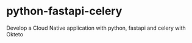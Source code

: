 # python-fastapi-celery
Develop a Cloud Native application with python, fastapi and celery with Okteto
